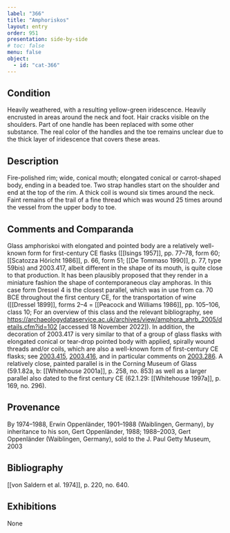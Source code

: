 ```yaml
---
label: "366"
title: "Amphoriskos"
layout: entry
order: 951
presentation: side-by-side
# toc: false
menu: false
object:
  - id: "cat-366"
---
```


## Condition

Heavily weathered, with a resulting yellow-green iridescence. Heavily encrusted in areas around the neck and foot. Hair cracks visible on the shoulders. Part of one handle has been replaced with some other substance. The real color of the handles and the toe remains unclear due to the thick layer of iridescence that covers these areas.

## Description

Fire-polished rim; wide, conical mouth; elongated conical or carrot-shaped body, ending in a beaded toe. Two strap handles start on the shoulder and end at the top of the rim. A thick coil is wound six times around the neck. Faint remains of the trail of a fine thread which was wound 25 times around the vessel from the upper body to toe.

## Comments and Comparanda

Glass amphoriskoi with elongated and pointed body are a relatively well-known form for first-century CE flasks ([[Isings 1957]], pp. 77–78, form 60; [[Scatozza Höricht 1986]], p. 66, form 51; [[De Tommaso 1990]], p. 77, type 59bis) and 2003.417, albeit different in the shape of its mouth, is quite close to that production. It has been plausibly proposed that they render in a miniature fashion the shape of contemporaneous clay amphoras. In this case form Dressel 4 is the closest parallel, which was in use from ca. 70 BCE throughout the first century CE, for the transportation of wine ([[Dressel 1899]], forms 2–4 = [[Peacock and Williams 1986]], pp. 105–106, class 10; For an overview of this class and the relevant bibliography, see <https://archaeologydataservice.ac.uk/archives/view/amphora_ahrb_2005/details.cfm?id=102> \[accessed 18 November 2022\]). In addition, the decoration of 2003.417 is very similar to that of a group of glass flasks with elongated conical or tear-drop pointed body with applied, spirally wound threads and/or coils, which are also a well-known form of first-century CE flasks; see [2003.415](#num), [2003.416](#num), and in particular comments on [2003.286](#num). A relatively close, painted parallel is in the Corning Museum of Glass (59.1.82a, b: [[Whitehouse 2001a]], p. 258, no. 853) as well as a larger parallel also dated to the first century CE (62.1.29: [[Whitehouse 1997a]], p. 169, no. 296).

## Provenance

By 1974–1988, Erwin Oppenländer, 1901–1988 (Waiblingen, Germany), by inheritance to his son, Gert Oppenländer, 1988; 1988–2003, Gert Oppenländer (Waiblingen, Germany), sold to the J. Paul Getty Museum, 2003

## Bibliography

[[von Saldern et al. 1974]], p. 220, no. 640.

## Exhibitions

None